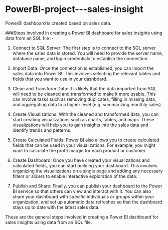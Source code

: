 # PowerBI-project---sales-insight
PowerBi dashboard is created based on sales data.

###Steps involved in creating a Power BI dashboard for sales insights using data from an SQL file :-


1. Connect to SQL Server: The first step is to connect to the SQL server where the sales data is stored. 
You will need to provide the server name, database name, and login credentials to establish the connection.

2. Import Data: Once the connection is established, you can import the sales data into Power BI. 
This involves selecting the relevant tables and fields that you want to use in your dashboard.

3. Clean and Transform Data: It is likely that the data imported from SQL will need to be cleaned and transformed to make it more usable. 
This can involve tasks such as removing duplicates, filling in missing data, and aggregating data to a higher level (e.g. summarizing monthly sales).

4. Create Visualizations: With the cleaned and transformed data, you can start creating visualizations such as charts, tables, and maps.
These visualizations will help you to gain insights into the sales data and identify trends and patterns.

5. Create Calculated Fields: Power BI also allows you to create calculated fields that can be used in your visualizations. 
For example, you might want to calculate the profit margin for each product or customer.

6. Create Dashboard: Once you have created your visualizations and calculated fields, you can start building your dashboard. 
This involves organizing the visualizations on a single page and adding any necessary filters or slicers to enable interactive exploration of the data.

7. Publish and Share: Finally, you can publish your dashboard to the Power BI service so that others can view and interact with it.
You can also share your dashboard with specific individuals or groups within your organization, 
and set up automatic data refreshes so that the dashboard stays up to date with the latest sales data.

These are the general steps involved in creating a Power BI dashboard for sales insights using data from an SQL file. 
